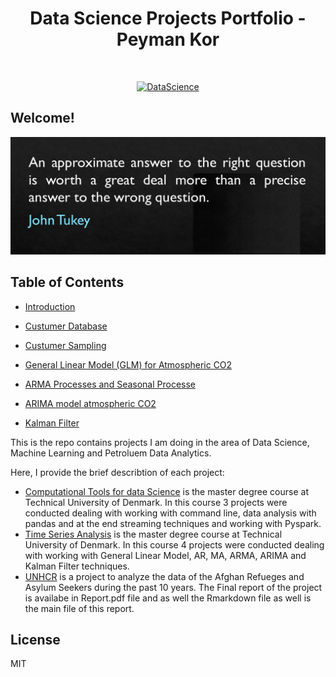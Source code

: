 <h1 align="center"> Data Science Projects Portfolio - Peyman Kor </h1> <br>
<p align="center">
  <a href="https://github.com/Peymankor/Data-Science_Portfolio">
    <img alt="DataScience" title="DataScience" src="https://images.squarespace-cdn.com/content/v1/54ad9bf4e4b0618d6af9be81/1480280105298-I38TK9AYARZ4I2APOH49/ke17ZwdGBToddI8pDm48kNij0lEt8mkm0VuEfDKf7TNZw-zPPgdn4jUwVcJE1ZvWEtT5uBSRWt4vQZAgTJucoTqqXjS3CfNDSuuf31e0tVEK6nv0N7bd92DrnsqQifa7MgxkYh9Pu-eQN_dRuLo0shur-lC0WofN0YB1wFg-ZW0/word+cloud.png?format=500w" width="800" height="400">
  </a>
</p>


## Welcome!

![image](https://github.com/Peymankor/Data-Science_Portfolio/blob/master/cover.jpg)

## Table of Contents
- [Introduction](#introduction)

- [Custumer Database](https://github.com/Peymankor/Data-Science_Portfolio/blob/master/Computational%20Tools%20for%20Data%20Analysis/Project%20%23%201/Project%201%20-%20Customer%20Database.ipynb)
- [Custumer Sampling](https://github.com/Peymankor/Data-Science_Portfolio/blob/master/Computational%20Tools%20for%20Data%20Analysis/Project%20%23%202/Mandatory%20Assignment%202%20-%20Sampling%20Customers%20(2).ipynb)
- [General Linear Model (GLM) for Atmospheric CO2](https://github.com/Peymankor/Data-Science_Portfolio/tree/master/Time%20Series%20Analysis/Project%20%23%201)
- [ARMA Processes and Seasonal Processe](https://github.com/Peymankor/Data-Science_Portfolio/tree/master/Time%20Series%20Analysis/Project%20%23%202)
- [ARIMA model atmospheric CO2](https://github.com/Peymankor/Data-Science_Portfolio/tree/master/Time%20Series%20Analysis/Project%20%23%203)
- [Kalman Filter](https://github.com/Peymankor/Data-Science_Portfolio/tree/master/Time%20Series%20Analysis/Project%20%23%204)


This is the repo contains projects I am doing in the area of Data Science, Machine Learning and Petroluem Data Analytics.
<!---
ore describtion of the projects or documents in this repo could be found in my personal website at [peymankor.github.io](https://peymankor.github.io/)
-->

Here, I provide the brief describtion of each project:
- [Computational Tools for data Science](https://github.com/Peymankor/Data-Science_Portfolio/tree/master/Computational%20Tools%20for%20Data%20Analysis) is the master degree course at Technical University of Denmark. In this course 3 projects were conducted dealing with working with command line, data analysis with pandas and at the end streaming techniques and working with Pyspark.
- [Time Series Analysis](https://github.com/Peymankor/Data-Science_Portfolio/tree/master/Time%20Series%20Analysis) is the master degree course at Technical University of Denmark. In this course 4 projects were conducted dealing with working with General Linear Model, AR, MA, ARMA, ARIMA and Kalman Filter techniques.
- [UNHCR](https://github.com/Peymankor/Data-Science_Portfolio/tree/master/UNHCR%20Report) is a project to analyze the data of the Afghan Refueges and Asylum Seekers during the past 10 years. The Final report of the project is availabe in Report.pdf file and as well the Rmarkdown file as well is the main file of this report. 

License
----

MIT

[//]: # (These are reference links used in the body of this note and get stripped out when the markdown processor does its job. There is no need to format nicely because it shouldn't be seen. Thanks SO - http://stackoverflow.com/questions/4823468/store-comments-in-markdown-syntax)


   [dill]: <https://github.com/joemccann/dillinger>
   [git-repo-url]: <https://github.com/joemccann/dillinger.git>
   [john gruber]: <http://daringfireball.net>
   [df1]: <http://daringfireball.net/projects/markdown/>
   [markdown-it]: <https://github.com/markdown-it/markdown-it>
   [Ace Editor]: <http://ace.ajax.org>
   [node.js]: <http://nodejs.org>
   [Twitter Bootstrap]: <http://twitter.github.com/bootstrap/>
   [jQuery]: <http://jquery.com>
   [@tjholowaychuk]: <http://twitter.com/tjholowaychuk>
   [express]: <http://expressjs.com>
   [AngularJS]: <http://angularjs.org>
   [Gulp]: <http://gulpjs.com>

   [PlDb]: <https://github.com/joemccann/dillinger/tree/master/plugins/dropbox/README.md>
   [PlGh]: <https://github.com/joemccann/dillinger/tree/master/plugins/github/README.md>
   [PlGd]: <https://github.com/joemccann/dillinger/tree/master/plugins/googledrive/README.md>
   [PlOd]: <https://github.com/joemccann/dillinger/tree/master/plugins/onedrive/README.md>
   [PlMe]: <https://github.com/joemccann/dillinger/tree/master/plugins/medium/README.md>
   [PlGa]: <https://github.com/RahulHP/dillinger/blob/master/plugins/googleanalytics/README.md>

